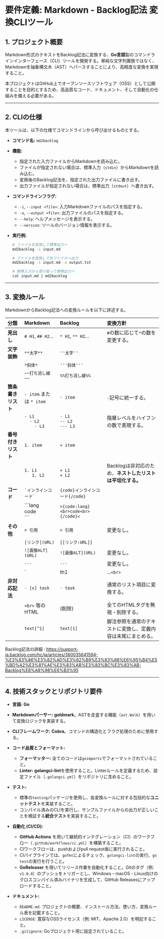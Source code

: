 # 要件定義: Markdown - Backlog記法 変換CLIツール

## 1. プロジェクト概要

Markdown形式のテキストをBacklog記法に変換する、**Go言語**製のコマンドラインインターフェース（CLI）ツールを開発する。単純な文字列置換ではなく、Markdownを抽象構文木（AST）へパースすることにより、高精度な変換を実現すること。

本プロジェクトはGitHub上でオープンソースソフトウェア（OSS）として公開することを目的とするため、高品質なコード、ドキュメント、そして自動化の仕組みを備える必要がある。

---

## 2. CLIの仕様

本ツールは、以下の仕様でコマンドラインから呼び出せるものとする。

-   **コマンド名:** `md2backlog`

-   **機能:**
    -   指定された入力ファイルからMarkdownを読み込む。
    -   ファイルが指定されない場合は、標準入力（`stdin`）からMarkdownを読み込む。
    -   変換後のBacklog記法を、指定された出力ファイルに書き出す。
    -   出力ファイルが指定されない場合は、標準出力（`stdout`）へ書き出す。

-   **コマンドラインフラグ:**
    -   `-i`, `--input <file>`: 入力Markdownファイルのパスを指定する。
    -   `-o`, `--output <file>`: 出力ファイルのパスを指定する。
    -   `--help`: ヘルプメッセージを表示する。
    -   `--version`: ツールのバージョン情報を表示する。

-   **実行例:**
    ```bash
    # ファイルを変換して標準出力へ
    md2backlog -i input.md

    # ファイルを変換して別ファイルへ出力
    md2backlog -i input.md -o output.txt

    # 標準入力から受け取って標準出力へ
    cat input.md | md2backlog
    ```

---

## 3. 変換ルール

MarkdownからBacklog記法への変換ルールを以下に詳述する。

| 分類 | Markdown | Backlog | 変換方針 |
| :--- | :--- | :--- | :--- |
| **見出し** | `# H1`, `## H2`... | `* H1`, `** H2`... | `#`の数に応じて`*`の数を変更する。 |
| **文字装飾** | `**太字**` | `''太字''` | |
| | `*斜体*` | `'''斜体'''` | |
| | `~~打ち消し線~~` | `%%打ち消し線%%` | |
| **箇条書きリスト**| `- item` または `* item` | `- item` | `-`記号に統一する。 |
| | `- L1`<br>`  - L2`<br>`    - L3` | `- L1`<br>`-- L2`<br>`--- L3` | 階層レベルをハイフンの数で表現する。 |
| **番号付きリスト**| `1. item` | `+ item` | |
| | `1. L1`<br>`   1. L2` | `+ L1`<br>`+ L2` | Backlogは非対応のため、**ネストしたリストは平坦化する。** |
| **コード** | `` `インラインコード` `` | `{code}インラインコード{/code}` | |
| | \`\`\`lang<br>code<br>\`\`\` | `>{code:lang}<br>code<br>{/code}<` | |
| **その他** | `> 引用` | `> 引用` | 変更なし。 |
| | `[リンク](URL)` | `[[リンク:URL]]` | |
| | `![画像ALT](URL)` | `![画像ALT](URL)` | 変更なし。 |
| | `---` | `---` | 変更なし。 |
| | `|th1|...`<br>`|---|...`<br>`|td1|...` | `|*th1|...`<br`|td1|...` | ヘッダー行のセルに`*`を付与する。 |
| **非対応記法** | `- [x] task` | `- task` | 通常のリスト項目に変換する。 |
| | `<br>` 等のHTML | (削除) | 全てのHTMLタグを無視・削除する。 |
| | `text[^1]` | `text[1]` | 脚注参照を通常のテキストに変換し、定義内容は末尾にまとめる。 |

Backlog記法の詳細 : https://support-ja.backlog.com/hc/ja/articles/360035641594-%E3%83%86%E3%82%AD%E3%82%B9%E3%83%88%E6%95%B4%E5%BD%A2%E3%81%AE%E3%83%AB%E3%83%BC%E3%83%AB-Backlog%E8%A8%98%E6%B3%95

---

## 4. 技術スタックとリポジトリ要件

-   **言語:** **Go**
-   **Markdownパーサー:** **goldmark**。ASTを走査する機能（`ast.Walk`）を用いて変換ロジックを実装する。
-   **CLIフレームワーク:** **Cobra**。コマンドの構造化とフラグ処理のために使用する。

-   **コード品質とフォーマット:**
    -   **フォーマッター:** 全てのコードは`goimports`でフォーマットされていること。
    -   **Linter:** **golangci-lint**を使用すること。Linterルールを定義するため、設定ファイル（`.golangci.yml`）をリポジトリに含めること。

-   **テスト:**
    -   標準の`testing`パッケージを使用し、各変換ルールに対する包括的な**ユニットテスト**を実装すること。
    -   コンパイル済みのCLIを実行し、サンプルファイルからの出力が正しいことを検証する**統合テスト**を実装すること。

-   **自動化 (CI/CD):**
    -   **GitHub Actions** を用いて継続的インテグレーション（CI）のワークフロー（`.github/workflows/ci.yml`）を構築すること。
    -   CIワークフローは、pushおよびpull request毎に実行されること。
    -   CIパイプラインでは、`gofmt`によるチェック、`golangci-lint`の実行、`go test`の実行を行うこと。
    -   **GoReleaser** を用いてリリース作業を自動化すること。Gitのタグ（例: `v1.0.0`）のプッシュをトリガーとし、Windows・macOS・Linux向けのクロスコンパイル済みバイナリを生成して、GitHub Releasesにアップロードすること。

-   **ドキュメント:**
    -   `README.md`: プロジェクトの概要、インストール方法、使い方、変換ルール表を記載すること。
    -   `LICENSE`: 寛容なOSSライセンス（例: MIT、Apache 2.0）を明記すること。
    -   `.gitignore`: Goプロジェクト用に設定されていること。
